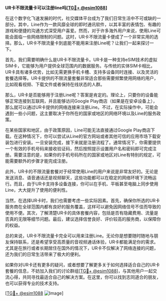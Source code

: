 **UR卡不限流量卡可以注册line吗[[TG💪+ @esim1088](https://t.me/s/esim1088)]**

在这个数字化飞速发展的时代，社交媒体平台成为了我们日常生活中不可或缺的一部分。其中，Line作为一款风靡全球的即时通讯软件，以其丰富的表情包、有趣的游戏和便捷的沟通方式深受用户喜爱。然而，对于许多海外用户来说，使用Line可能会面临一些网络限制的问题。这时，UR卡不限流量卡便成了一个非常实用的选择。那么，UR卡不限流量卡到底能不能用来注册Line呢？让我们一起来探讨一下。

首先，我们需要明确什么是UR卡不限流量卡。UR卡是一种支持eSIM技术的虚拟SIM卡，它能够为用户提供全球范围内的数据服务。与传统的实体SIM卡相比，UR卡具有诸多优势，比如无需更换手机卡槽、支持多设备同时连接、以及灵活的套餐选择等。UR卡提供的不限流量套餐非常适合那些需要频繁使用网络的用户，比如观看视频、下载文件或者保持在线状态的人群。

那么，UR卡是否能够用于注册Line呢？答案是肯定的。理论上，只要你的设备能够正常连接到互联网，并且能够访问Google Play商店（如果是在安卓设备上），那么就可以通过UR卡提供的网络连接来注册Line。不过，在实际操作中，可能会遇到一些小问题，这主要取决于你所在的国家或地区的网络环境以及Line的服务政策。

在某些国家和地区，由于政策原因，Line可能无法直接通过Google Play商店下载。在这种情况下，你可以尝试从Line的官方网站或者其他可信的应用市场下载安装包进行安装。一旦安装完成，接下来就是注册流程了。通常情况下，你需要提供一个有效的手机号码来接收验证码，然后按照提示设置用户名和密码即可完成注册。需要注意的是，如果你的手机号码所在的国家或地区对Line有特别的规定，可能需要额外的步骤才能完成注册。

此外，UR卡的不限流量套餐对于经常使用Line的用户来说是非常友好的。无论是发送消息、语音通话还是视频聊天，这些功能都可以在稳定的网络环境下流畅运行。而且，由于UR卡支持多设备连接，你可以在手机、平板甚至电脑上同步使用Line，大大提升了使用的便利性。

当然，在选择UR卡时，我们也需要考虑一些实际因素。首先，确保你所选的UR卡服务商在全球范围内都有良好的服务覆盖，这样可以避免因网络信号不佳而导致的使用不便。其次，了解清楚UR卡的具体套餐内容，包括是否有隐藏费用、流量是否真的无限等细节问题。最后，建议选择信誉良好、评价较高的服务商，以保障你的权益。

总的来说，UR卡不限流量卡完全可以用来注册Line。无论你是想要随时随地与朋友保持联系，还是希望享受高质量的音视频通话体验，UR卡都能满足你的需求。尤其是在旅行或者长期居住在国外的情况下，UR卡不仅解决了网络连接的问题，还为我们的日常生活带来了极大的便利。

如果你对UR卡还有更多的疑问，或者想要了解更多关于如何选择适合自己的UR卡套餐的信息，不妨加入我们的讨论群组[[TG💪+ @esim1088](https://t.me/s/esim1088)]，与其他用户一起交流心得，共同寻找最适合自己的解决方案。在这里，你可以找到志同道合的朋友，也可以获得专业的技术支持。

[[TG💪+ @esim1088](https://t.me/s/esim1088) ![Image](https://i.postimg.cc/4NQfJmqS/Snipaste-2025-05-13-00-14-12.png)]